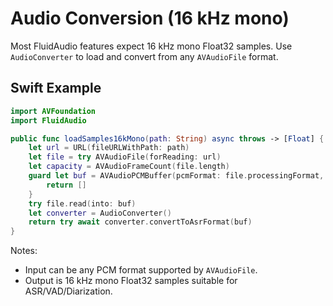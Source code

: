 # Audio Conversion (16 kHz mono)

Most FluidAudio features expect 16 kHz mono Float32 samples. Use `AudioConverter` to load and convert from any `AVAudioFile` format.

## Swift Example

```swift
import AVFoundation
import FluidAudio

public func loadSamples16kMono(path: String) async throws -> [Float] {
    let url = URL(fileURLWithPath: path)
    let file = try AVAudioFile(forReading: url)
    let capacity = AVAudioFrameCount(file.length)
    guard let buf = AVAudioPCMBuffer(pcmFormat: file.processingFormat, frameCapacity: capacity) else {
        return []
    }
    try file.read(into: buf)
    let converter = AudioConverter()
    return try await converter.convertToAsrFormat(buf)
}
```

Notes:
- Input can be any PCM format supported by `AVAudioFile`.
- Output is 16 kHz mono Float32 samples suitable for ASR/VAD/Diarization.
